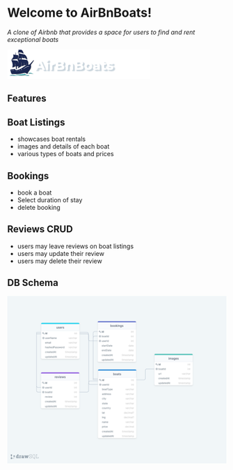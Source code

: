 # Welcome to AirBnBoats!

_A clone of Airbnb that provides a space for users to find and rent exceptional boats_

<img src="frontend/images/AirBnBoats-logo.png" alt="airBnBoats-logo"/>

## Features

## Boat Listings
* showcases boat rentals
* images and details of each boat
* various types of boats and prices

## Bookings 
* book a boat 
* Select duration of stay
* delete booking

## Reviews CRUD
* users may leave reviews on boat listings 
* users may update their review
* users may delete their review 

## DB Schema 
<img src="frontend/images/db-schema.png" alt="db-schema"/>

